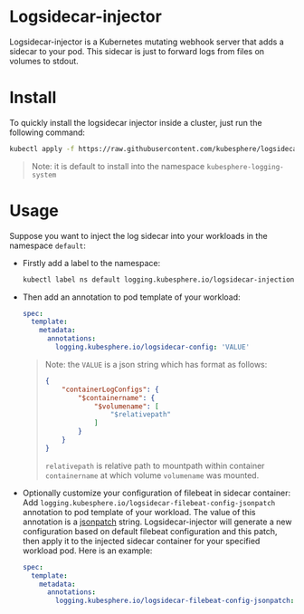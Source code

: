 # Logsidecar-injector

Logsidecar-injector is a Kubernetes mutating webhook server that adds a sidecar to your pod. This sidecar is just to forward logs from files on volumes to stdout.

# Install

To quickly install the logsidecar injector inside a cluster, just run the following command:

```bash
kubectl apply -f https://raw.githubusercontent.com/kubesphere/logsidecar-injector/master/config/bundle.yaml
```
> Note: it is default to install into the namespace `kubesphere-logging-system`

# Usage
Suppose you want to inject the log sidecar into your workloads in the namespace `default`:

- Firstly add a label to the namespace:
  ```bash
  kubectl label ns default logging.kubesphere.io/logsidecar-injection=enabled
  ```

- Then add an annotation to pod template of your workload:
  ```yaml
  spec:
    template:
      metadata:
        annotations:
          logging.kubesphere.io/logsidecar-config: 'VALUE'
  ```
    > Note: the `VALUE` is a json string which has format as follows:
    > ```json
    > {
    >     "containerLogConfigs": {
    >         "$containername": {
    >             "$volumename": [
    >                 "$relativepath"
    >             ]
    >         }
    >     }
    > }
    > ```
    > `relativepath` is relative path to mountpath within container `containername` at which volume `volumename` was mounted.

- Optionally customize your configuration of filebeat in sidecar container:  
Add `logging.kubesphere.io/logsidecar-filebeat-config-jsonpatch` annotation to pod template of your workload. The value of this annotation is a [jsonpatch](http://jsonpatch.com/) string. Logsidecar-injector will generate a new configuration based on default filebeat configuration and this patch, then apply it to the injected sidecar container for your specified workload pod. Here is an example:
  ```yaml
  spec:
    template:
      metadata:
        annotations:
          logging.kubesphere.io/logsidecar-filebeat-config-jsonpatch: '[{"op":"replace","path":"/filebeat.inputs/0/tail_file","value":true}]'
  ```